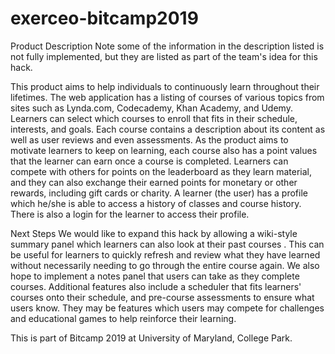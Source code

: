 # exerceo-bitcamp2019
Product Description 
Note some of the information in the description listed is not fully implemented, but they are listed as part of the team's idea for this hack.

This product aims to help individuals to continuously learn throughout their lifetimes. The web application has a listing of courses of various topics from sites such as Lynda.com, Codecademy, Khan Academy, and Udemy. Learners can select which courses to enroll that fits in their schedule, interests, and goals. Each course contains a description about its content as well as user reviews and even assessments. As the product aims to motivate learners to keep on learning, each course also has a point values that the learner can earn once a course is completed. Learners can compete with others for points on the leaderboard as they learn material, and they can also exchange their earned points for monetary or other rewards, including gift cards or charity. A learner (the user) has a profile which he/she is able to access a history of classes and course history. There is also a login for the learner to access their profile.

Next Steps
We would like to expand this hack by allowing a wiki-style summary panel which learners can also look at their past courses . This can be useful for learners to quickly refresh and review what they have learned without necessarily needing to go through the entire course again. We also hope to implement a notes panel that users can take as they complete courses. Additional features also include a scheduler that fits learners' courses onto their schedule, and pre-course assessments to ensure what users know. They may be features which users may compete for challenges and educational games to help reinforce their learning.

This is part of Bitcamp 2019 at University of Maryland, College Park.
